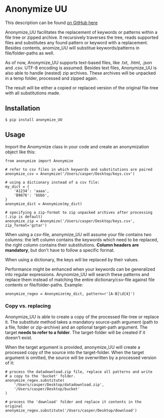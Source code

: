 # Anonymize UU

This description can be found [on GitHub here](https://github.com/cskaandorp/anonymize)

Anonymize_UU facilitates the replacement of keywords or patterns within a file tree or zipped archive. It recursively traverses the tree, reads supported files and substitutes any found pattern or keyword with a replacement. Besides contents, anomize_UU will substitue keywords/patterns in file/folder-paths as well.

As of now, Anonymize_UU supports text-based files, like .txt, .html, .json and .csv. UTF-8 encoding is assumed. Besides text files, Anonymize_UU is also able to handle (nested) zip archives. These archives will be unpacked in a temp folder, processed and zipped again.

The result will be either a copied or replaced version of the original file-tree with all substitutions made.

## Installation

`$ pip install anonymize_UU`

## Usage

Import the Anomymize class in your code and create an anonymization object like this:

```
from anonymize import Anonymize

# refer to csv files in which keywords and substitutions are paired
anonymize_csv = Anonymize('/Users/casper/Desktop/keys.csv')

# using a dictionary instead of a csv file:
my_dict = {
    'A1234': 'aaaa',
    'B9876': 'bbbb',
}
anonymize_dict = Anonymize(my_dict)

# specifying a zip-format to zip unpacked archives after processing (.zip is default)
anonymize_zip = Anonymize('/Users/casper/Desktop/keys.csv', zip_format='gztar')
```

When using a csv-file, anonymize_UU will assume your file contains two columns: the left column contains the keywords which need to be replaced, the right column contains their substitutions. **Column headers are mandatory**, but don't have to follow a specific format.

When using a dictionary, the keys will be replaced by their values.

Performance might be enhanced when your keywords can be generalized into regular expressions. Anynomize_UU will search these patterns and replace them instead of matching the entire dictionary/csv-file against file contents or file/folder-paths. Example:

```
anonymize_regex = Anonymize(my_dict, pattern=r'[A-B]\d{4}')
```

### Copy vs. replacing

Anonymize_UU is able to create a copy of the processed file-tree or replace it. The $substitute$ method takes a mandatory source-path argument (path to a file, folder or zip-archive) and an optional target-path argument. The target **needs to refer to a folder**. The target-folder will be created if it doesn't exist.

When the target argument is provided, anonymize_UU will create a processed copy of the source into the target-folder. When the target argument is omitted, the source will be overwritten by a processed version of it:

```
# process the datadownload.zip file, replace all patterns and write
# a copy to the 'bucket' folder.
anonymize_regex.substitute(
    '/Users/casper/Desktop/datadownload.zip', 
    '/Users/casper/Desktop/bucket'
)

# process the 'download' folder and replace it contents in the original
anonymize_regex.substitute('/Users/casper/Desktop/download')
```